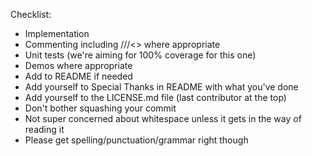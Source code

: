 Checklist:
* Implementation
* Commenting including ///<> where appropriate
* Unit tests (we're aiming for 100% coverage for this one)
* Demos where appropriate
* Add to README if needed
* Add yourself to Special Thanks in README with what you've done
* Add yourself to the LICENSE.md file (last contributor at the top)
* Don't bother squashing your commit
* Not super concerned about whitespace unless it gets in the way of reading it
* Please get spelling/punctuation/grammar right though

